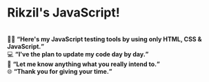 <h1>Rikzil's JavaScript!</h1>
<br>
🧑‍💻 <b><q>Here's my JavaScript testing tools by using only HTML, CSS & JavaScript.</q></b> <br>
💻 <b><q>I've the plan to update my code day by day.</q></b> <br>
🤖 <b><q>Let me know anything what you really intend to.</b></q> <br>
🌐 <b><q>Thank you for giving your time.</q></b>
